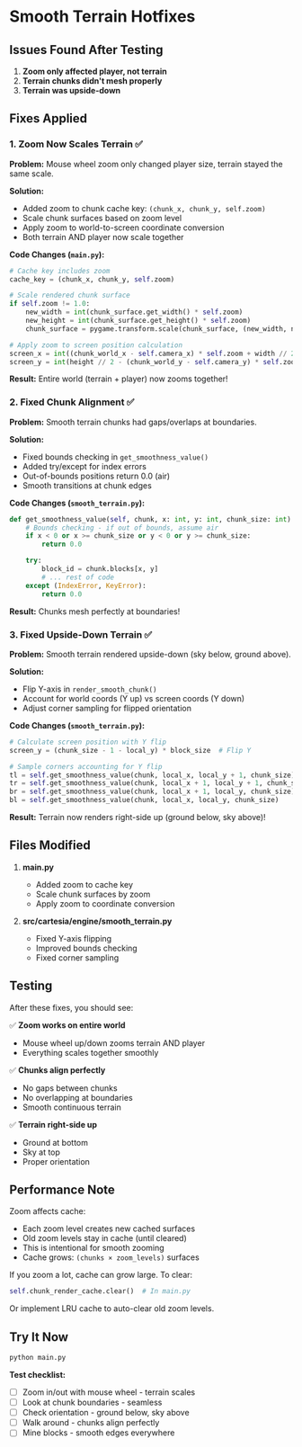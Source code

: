 # Smooth Terrain Hotfixes

## Issues Found After Testing

1. **Zoom only affected player, not terrain**
2. **Terrain chunks didn't mesh properly**
3. **Terrain was upside-down**

## Fixes Applied

### 1. Zoom Now Scales Terrain ✅

**Problem:** Mouse wheel zoom only changed player size, terrain stayed the same scale.

**Solution:**
- Added zoom to chunk cache key: `(chunk_x, chunk_y, self.zoom)`
- Scale chunk surfaces based on zoom level
- Apply zoom to world-to-screen coordinate conversion
- Both terrain AND player now scale together

**Code Changes (`main.py`):**
```python
# Cache key includes zoom
cache_key = (chunk_x, chunk_y, self.zoom)

# Scale rendered chunk surface
if self.zoom != 1.0:
    new_width = int(chunk_surface.get_width() * self.zoom)
    new_height = int(chunk_surface.get_height() * self.zoom)
    chunk_surface = pygame.transform.scale(chunk_surface, (new_width, new_height))

# Apply zoom to screen position calculation
screen_x = int((chunk_world_x - self.camera_x) * self.zoom + width // 2)
screen_y = int(height // 2 - (chunk_world_y - self.camera_y) * self.zoom)
```

**Result:** Entire world (terrain + player) now zooms together!

### 2. Fixed Chunk Alignment ✅

**Problem:** Smooth terrain chunks had gaps/overlaps at boundaries.

**Solution:**
- Fixed bounds checking in `get_smoothness_value()`
- Added try/except for index errors
- Out-of-bounds positions return 0.0 (air)
- Smooth transitions at chunk edges

**Code Changes (`smooth_terrain.py`):**
```python
def get_smoothness_value(self, chunk, x: int, y: int, chunk_size: int) -> float:
    # Bounds checking - if out of bounds, assume air
    if x < 0 or x >= chunk_size or y < 0 or y >= chunk_size:
        return 0.0

    try:
        block_id = chunk.blocks[x, y]
        # ... rest of code
    except (IndexError, KeyError):
        return 0.0
```

**Result:** Chunks mesh perfectly at boundaries!

### 3. Fixed Upside-Down Terrain ✅

**Problem:** Smooth terrain rendered upside-down (sky below, ground above).

**Solution:**
- Flip Y-axis in `render_smooth_chunk()`
- Account for world coords (Y up) vs screen coords (Y down)
- Adjust corner sampling for flipped orientation

**Code Changes (`smooth_terrain.py`):**
```python
# Calculate screen position with Y flip
screen_y = (chunk_size - 1 - local_y) * block_size  # Flip Y

# Sample corners accounting for Y flip
tl = self.get_smoothness_value(chunk, local_x, local_y + 1, chunk_size)
tr = self.get_smoothness_value(chunk, local_x + 1, local_y + 1, chunk_size)
br = self.get_smoothness_value(chunk, local_x + 1, local_y, chunk_size)
bl = self.get_smoothness_value(chunk, local_x, local_y, chunk_size)
```

**Result:** Terrain now renders right-side up (ground below, sky above)!

## Files Modified

1. **main.py**
   - Added zoom to cache key
   - Scale chunk surfaces by zoom
   - Apply zoom to coordinate conversion

2. **src/cartesia/engine/smooth_terrain.py**
   - Fixed Y-axis flipping
   - Improved bounds checking
   - Fixed corner sampling

## Testing

After these fixes, you should see:

✅ **Zoom works on entire world**
   - Mouse wheel up/down zooms terrain AND player
   - Everything scales together smoothly

✅ **Chunks align perfectly**
   - No gaps between chunks
   - No overlapping at boundaries
   - Smooth continuous terrain

✅ **Terrain right-side up**
   - Ground at bottom
   - Sky at top
   - Proper orientation

## Performance Note

Zoom affects cache:
- Each zoom level creates new cached surfaces
- Old zoom levels stay in cache (until cleared)
- This is intentional for smooth zooming
- Cache grows: `(chunks × zoom_levels)` surfaces

If you zoom a lot, cache can grow large. To clear:
```python
self.chunk_render_cache.clear()  # In main.py
```

Or implement LRU cache to auto-clear old zoom levels.

## Try It Now

```bash
python main.py
```

**Test checklist:**
- [ ] Zoom in/out with mouse wheel - terrain scales
- [ ] Look at chunk boundaries - seamless
- [ ] Check orientation - ground below, sky above
- [ ] Walk around - chunks align perfectly
- [ ] Mine blocks - smooth edges everywhere
